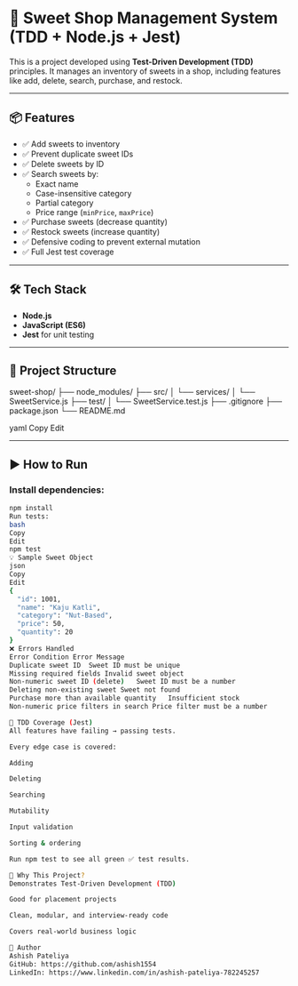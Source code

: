 # 🍬 Sweet Shop Management System (TDD + Node.js + Jest)

This is a  project developed using **Test-Driven Development (TDD)** principles. It manages an inventory of sweets in a shop, including features like add, delete, search, purchase, and restock.

---

## 📦 Features

- ✅ Add sweets to inventory
- ✅ Prevent duplicate sweet IDs
- ✅ Delete sweets by ID
- ✅ Search sweets by:
  - Exact name
  - Case-insensitive category
  - Partial category
  - Price range (`minPrice`, `maxPrice`)
- ✅ Purchase sweets (decrease quantity)
- ✅ Restock sweets (increase quantity)
- ✅ Defensive coding to prevent external mutation
- ✅ Full Jest test coverage

---

## 🛠️ Tech Stack

- **Node.js**
- **JavaScript (ES6)**
- **Jest** for unit testing

---

## 📁 Project Structure

sweet-shop/
├── node_modules/
├── src/
│ └── services/
│ └── SweetService.js
├── test/
│ └── SweetService.test.js
├── .gitignore
├── package.json
└── README.md

yaml
Copy
Edit

---

## ▶️ How to Run

### Install dependencies:

```bash
npm install
Run tests:
bash
Copy
Edit
npm test
💡 Sample Sweet Object
json
Copy
Edit
{
  "id": 1001,
  "name": "Kaju Katli",
  "category": "Nut-Based",
  "price": 50,
  "quantity": 20
}
❌ Errors Handled
Error Condition	Error Message
Duplicate sweet ID	Sweet ID must be unique
Missing required fields	Invalid sweet object
Non-numeric sweet ID (delete)	Sweet ID must be a number
Deleting non-existing sweet	Sweet not found
Purchase more than available quantity	Insufficient stock
Non-numeric price filters in search	Price filter must be a number

🧪 TDD Coverage (Jest)
All features have failing → passing tests.

Every edge case is covered:

Adding

Deleting

Searching

Mutability

Input validation

Sorting & ordering

Run npm test to see all green ✅ test results.

📌 Why This Project?
Demonstrates Test-Driven Development (TDD)

Good for placement projects

Clean, modular, and interview-ready code

Covers real-world business logic

👤 Author
Ashish Pateliya
GitHub: https://github.com/ashish1554
LinkedIn: https://www.linkedin.com/in/ashish-pateliya-782245257